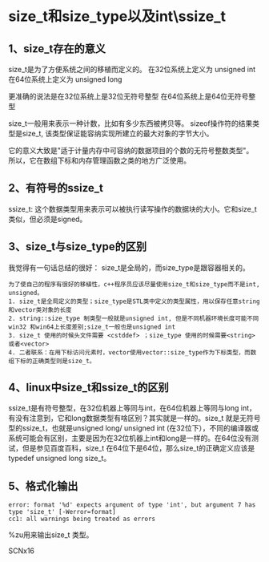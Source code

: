 # size_t和size_type以及int\ssize_t

## 1、size_t存在的意义
size_t是为了方便系统之间的移植而定义的。
在32位系统上定义为 unsigned int
在64位系统上定义为 unsigned long

更准确的说法是在32位系统上是32位无符号整型
在64位系统上是64位无符号整型

size_t一般用来表示一种计数，比如有多少东西被拷贝等。
sizeof操作符的结果类型是size_t,
该类型保证能容纳实现所建立的最大对象的字节大小。

它的意义大致是"适于计量内存中可容纳的数据项目的个数的无符号整数类型"。
所以，它在数组下标和内存管理函数之类的地方广泛使用。

## 2、有符号的ssize_t
ssize_t:
这个数据类型用来表示可以被执行读写操作的数据块的大小。它和size_t类似，但必须是signed。

## 3、size_t与size_type的区别
我觉得有一句话总结的很好：
size_t是全局的，而size_type是跟容器相关的。

```
为了使自己的程序有很好的移植性，c++程序员应该尽量使用size_t和size_type而不是int, unsigned。
1. size_t是全局定义的类型；size_type是STL类中定义的类型属性，用以保存任意string和vector类对象的长度
2. string::size_type 制类型一般就是unsigned int, 但是不同机器环境长度可能不同 win32 和win64上长度差别;size_t一般也是unsigned int
3. size_t 使用的时候头文件需要 <cstddef> ；size_type 使用的时候需要<string>或者<vector>
4. 二者联系：在用下标访问元素时，vector使用vector::size_type作为下标类型，而数组下标的正确类型则是size_t。
```

## 4、linux中size_t和ssize_t的区别
ssize_t是有符号整型，在32位机器上等同与int，在64位机器上等同与long int，有没有注意到，它和long数据类型有啥区别？其实就是一样的。size_t 就是无符号型的ssize_t，也就是unsigned long/ unsigned int (在32位下），不同的编译器或系统可能会有区别，主要是因为在32位机器上int和long是一样的。在64位没有测试，但是参见百度百科，size_t 在64位下是64位，那么size_t的正确定义应该是typedef unsigned long size_t。

## 5、格式化输出
```
error: format '%d' expects argument of type 'int', but argument 7 has type 'size_t' [-Werror=format]
cc1: all warnings being treated as errors
```
%zu用来输出size_t 类型。

SCNx16




